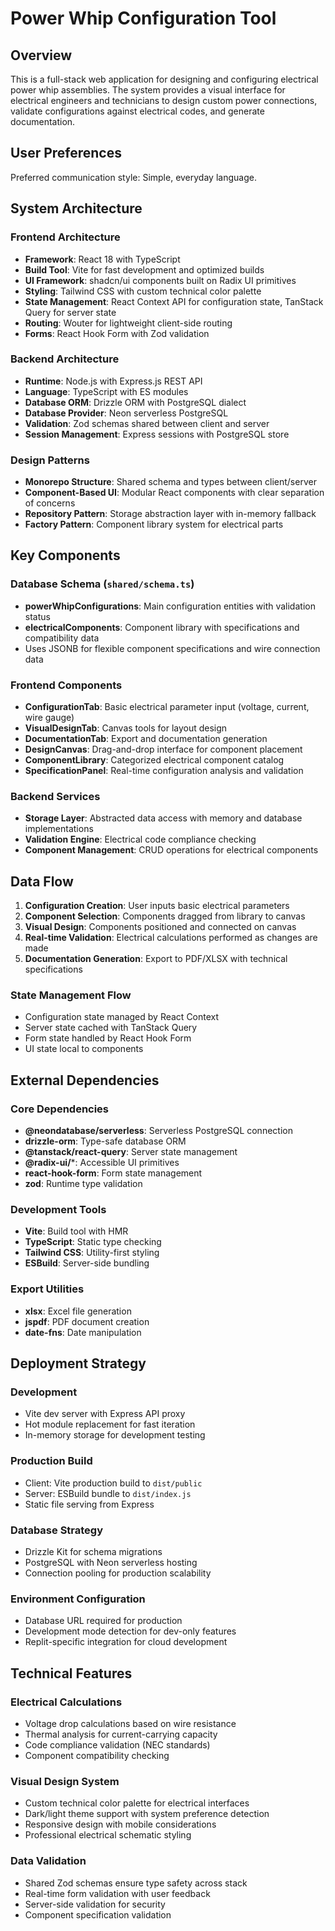 # Power Whip Configuration Tool

## Overview

This is a full-stack web application for designing and configuring electrical power whip assemblies. The system provides a visual interface for electrical engineers and technicians to design custom power connections, validate configurations against electrical codes, and generate documentation.

## User Preferences

Preferred communication style: Simple, everyday language.

## System Architecture

### Frontend Architecture
- **Framework**: React 18 with TypeScript
- **Build Tool**: Vite for fast development and optimized builds
- **UI Framework**: shadcn/ui components built on Radix UI primitives
- **Styling**: Tailwind CSS with custom technical color palette
- **State Management**: React Context API for configuration state, TanStack Query for server state
- **Routing**: Wouter for lightweight client-side routing
- **Forms**: React Hook Form with Zod validation

### Backend Architecture
- **Runtime**: Node.js with Express.js REST API
- **Language**: TypeScript with ES modules
- **Database ORM**: Drizzle ORM with PostgreSQL dialect
- **Database Provider**: Neon serverless PostgreSQL
- **Validation**: Zod schemas shared between client and server
- **Session Management**: Express sessions with PostgreSQL store

### Design Patterns
- **Monorepo Structure**: Shared schema and types between client/server
- **Component-Based UI**: Modular React components with clear separation of concerns
- **Repository Pattern**: Storage abstraction layer with in-memory fallback
- **Factory Pattern**: Component library system for electrical parts

## Key Components

### Database Schema (`shared/schema.ts`)
- **powerWhipConfigurations**: Main configuration entities with validation status
- **electricalComponents**: Component library with specifications and compatibility data
- Uses JSONB for flexible component specifications and wire connection data

### Frontend Components
- **ConfigurationTab**: Basic electrical parameter input (voltage, current, wire gauge)
- **VisualDesignTab**: Canvas tools for layout design
- **DocumentationTab**: Export and documentation generation
- **DesignCanvas**: Drag-and-drop interface for component placement
- **ComponentLibrary**: Categorized electrical component catalog
- **SpecificationPanel**: Real-time configuration analysis and validation

### Backend Services
- **Storage Layer**: Abstracted data access with memory and database implementations
- **Validation Engine**: Electrical code compliance checking
- **Component Management**: CRUD operations for electrical components

## Data Flow

1. **Configuration Creation**: User inputs basic electrical parameters
2. **Component Selection**: Components dragged from library to canvas
3. **Visual Design**: Components positioned and connected on canvas
4. **Real-time Validation**: Electrical calculations performed as changes are made
5. **Documentation Generation**: Export to PDF/XLSX with technical specifications

### State Management Flow
- Configuration state managed by React Context
- Server state cached with TanStack Query
- Form state handled by React Hook Form
- UI state local to components

## External Dependencies

### Core Dependencies
- **@neondatabase/serverless**: Serverless PostgreSQL connection
- **drizzle-orm**: Type-safe database ORM
- **@tanstack/react-query**: Server state management
- **@radix-ui/***: Accessible UI primitives
- **react-hook-form**: Form state management
- **zod**: Runtime type validation

### Development Tools
- **Vite**: Build tool with HMR
- **TypeScript**: Static type checking
- **Tailwind CSS**: Utility-first styling
- **ESBuild**: Server-side bundling

### Export Utilities
- **xlsx**: Excel file generation
- **jspdf**: PDF document creation
- **date-fns**: Date manipulation

## Deployment Strategy

### Development
- Vite dev server with Express API proxy
- Hot module replacement for fast iteration
- In-memory storage for development testing

### Production Build
- Client: Vite production build to `dist/public`
- Server: ESBuild bundle to `dist/index.js`
- Static file serving from Express

### Database Strategy
- Drizzle Kit for schema migrations
- PostgreSQL with Neon serverless hosting
- Connection pooling for production scalability

### Environment Configuration
- Database URL required for production
- Development mode detection for dev-only features
- Replit-specific integration for cloud development

## Technical Features

### Electrical Calculations
- Voltage drop calculations based on wire resistance
- Thermal analysis for current-carrying capacity
- Code compliance validation (NEC standards)
- Component compatibility checking

### Visual Design System
- Custom technical color palette for electrical interfaces
- Dark/light theme support with system preference detection
- Responsive design with mobile considerations
- Professional electrical schematic styling

### Data Validation
- Shared Zod schemas ensure type safety across stack
- Real-time form validation with user feedback
- Server-side validation for security
- Component specification validation
